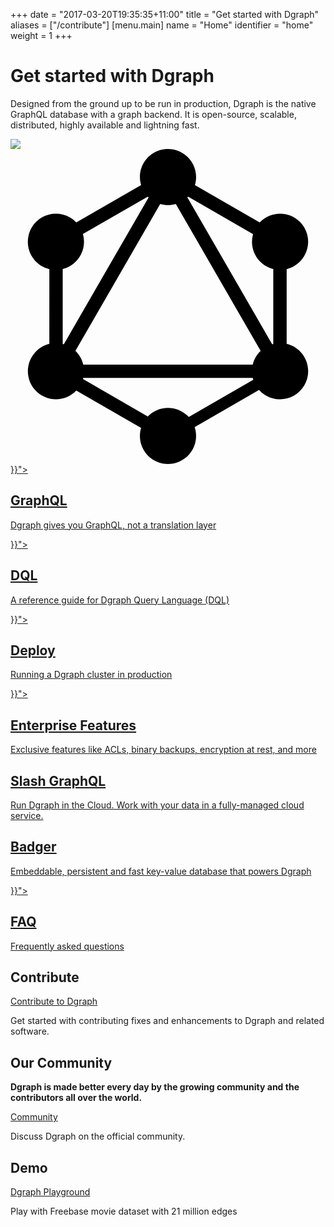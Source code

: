 +++
date = "2017-03-20T19:35:35+11:00"
title = "Get started with Dgraph"
aliases = ["/contribute"]
[menu.main]
  name = "Home"
  identifier = "home"
  weight = 1
+++

<div class="landing">
  <div class="hero">
    <h1>Get started with Dgraph</h1>
    <p>
      Designed from the ground up to be run in production, Dgraph is the native GraphQL database with a graph backend. It is open-source, scalable, distributed, highly available and lightning fast.
    </p>
    <img class="hero-deco" src="/images/hero-deco.png" />
  </div>
  <div class="item">
    <svg class="icon" role="img" viewBox="0 0 24 24" xmlns="http://www.w3.org/2000/svg"><title>GraphQL icon</title><path d="M14.051 2.751l4.935 2.85c.816-.859 2.173-.893 3.032-.077.148.14.274.301.377.477.589 1.028.232 2.339-.796 2.928-.174.1-.361.175-.558.223v5.699c1.146.273 1.854 1.423 1.58 2.569-.048.204-.127.4-.232.581-.592 1.023-1.901 1.374-2.927.782-.196-.113-.375-.259-.526-.429l-4.905 2.832c.372 1.124-.238 2.335-1.361 2.706-.217.071-.442.108-.67.108-1.181.001-2.139-.955-2.14-2.136 0-.205.029-.41.088-.609l-4.936-2.847c-.816.854-2.171.887-3.026.07-.854-.816-.886-2.171-.07-3.026.283-.297.646-.506 1.044-.603l.001-5.699c-1.15-.276-1.858-1.433-1.581-2.584.047-.198.123-.389.224-.566.592-1.024 1.902-1.374 2.927-.782.177.101.339.228.48.377l4.938-2.85C9.613 1.612 10.26.423 11.39.088 11.587.029 11.794 0 12 0c1.181-.001 2.139.954 2.14 2.134.001.209-.03.418-.089.617zm-.515.877c-.019.021-.037.039-.058.058l6.461 11.19c.026-.009.056-.016.082-.023V9.146c-1.145-.283-1.842-1.442-1.558-2.588.006-.024.012-.049.019-.072l-4.946-2.858zm-3.015.059l-.06-.06-4.946 2.852c.327 1.135-.327 2.318-1.461 2.645-.026.008-.051.014-.076.021v5.708l.084.023 6.461-11.19-.002.001zm2.076.507c-.39.112-.803.112-1.192 0l-6.46 11.189c.294.283.502.645.6 1.041h12.911c.097-.398.307-.761.603-1.044L12.597 4.194zm.986 16.227l4.913-2.838c-.015-.047-.027-.094-.038-.142H5.542l-.021.083 4.939 2.852c.388-.404.934-.653 1.54-.653.627 0 1.19.269 1.583.698z"/></svg>
    <a  href="{{< relref "graphql/_index.md">}}">
      <h2>GraphQL</h2>
      <p>
        Dgraph gives you GraphQL, not a translation layer
      </p>
<!--
      <p class="cta">
        Get Started with GraphQL
      </p>
-->
    </a>
  </div>
  <div class="item">
    <div class="icon"><i class="fa fa-code-fork" aria-hidden="true"></i></div>
    <a href="{{< relref "dql/_index.md">}}">
      <h2>DQL</h2>
      <p>
        A reference guide for Dgraph Query Language (DQL)
      </p>
    </a>
  </div>
  <div class="item">
    <div class="icon"><i class="fa fa-wrench" aria-hidden="true"></i></div>
    <a href="{{< relref "deploy/_index.md">}}">
      <h2>Deploy</h2>
      <p>
        Running a Dgraph cluster in production
      </p>
    </a>
  </div>

  <div class="item">
    <div class="icon"><i class="fa fa-building-o" aria-hidden="true"></i></div>
    <a href="{{< relref "enterprise-features/_index.md">}}">
      <h2>Enterprise Features</h2>
      <p>
        Exclusive features like ACLs, binary backups, encryption at rest, and more
      </p>
    </a>
  </div>
  <div class="item">
    <div class="icon"><i class="lni lni-cloud" aria-hidden="true"></i></div>
    <a href="https://dgraph.io/docs/slash-graphql/">
      <h2>Slash GraphQL</h2>
      <p>
        Run Dgraph in the Cloud. 
        Work with your data in a fully-managed cloud service.
      </p>
    </a>
  </div>
  <div class="item">
    <div class="icon"><i class="fa fa-cog" aria-hidden="true"></i></div>
    <a href="https://dgraph.io/docs/badger">
      <h2>Badger</h2>
      <p>
        Embeddable, persistent and fast key-value database that powers Dgraph
      </p>
    </a>
  </div>

  <div class="item">
    <div class="icon"><i class="fa fa-question-circle-o" aria-hidden="true"></i></div>
    <a href="{{< relref "faq/_index.md">}}">
      <h2>FAQ</h2>
      <p>
        Frequently asked questions
      </p>
    </a>
  </div>

</div>

## Contribute

<section class="toc">
  <div class="container">
    <div class="row row-no-padding">
      <div class="col-12 col-sm-6">
        <div class="section-item">
          <div class="section-name">
            <a href="https://github.com/dgraph-io/dgraph/blob/master/CONTRIBUTING.md">
              Contribute to Dgraph
            </a>
          </div>
          <p class="section-desc">
            Get started with contributing fixes and enhancements to Dgraph and related software.
          </p>
        </div>
      </div>
      </div>
  </div>
</section>

## Our Community

**Dgraph is made better every day by the growing community and the contributors all over the world.**

<section class="toc">
  <div class="container">
    <div class="row row-no-padding">
      <div class="col-12 col-sm-6">
        <div class="section-item">
          <div class="section-name">
            <a href="https://discuss.dgraph.io">
              Community
            </a>
          </div>
          <p class="section-desc">
            Discuss Dgraph on the official community.
          </p>
        </div>
      </div>
    </div>
  </div>
</section>

## Demo

<section class="toc">
  <div class="container">
    <div class="row row-no-padding">
      <div class="col-12 col-sm-6">
        <div class="section-item">
          <div class="section-name">
            <a href="https://play.dgraph.io">
              Dgraph Playground
            </a>
          </div>
          <p class="section-desc">
            Play with Freebase movie dataset with 21 million edges
          </p>
        </div>
      </div>
    </div>
  </div>
</section>

<style>
  .content-wrapper {
    margin: 0 auto;
    max-width: 1200px;
    border: none;
  }
  article {
    max-width: none;
  }
  article h1 {
    border: none;
  }
  #sidebar {
    display: none;
  }
  article h1.post-title {
    display: none;
  }
</style>
